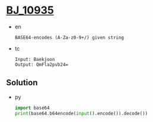 # [BJ_10935](https://acmicpc.net/problem/10935)

* en

  ```en
  BASE64-encodes (A-Za-z0-9+/) given string
  ```

* tc

  ```tc
  Input: Baekjoon
  Output: QmFla2pvb24=
  ```

## Solution

* py

  ```py
  import base64
  print(base64.b64encode(input().encode()).decode())
  ```
